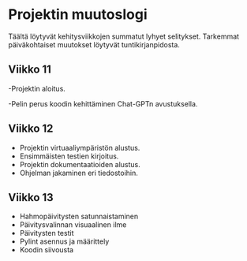 # Projektin muutoslogi

Täältä löytyvät kehitysviikkojen summatut lyhyet selitykset. Tarkemmat päiväkohtaiset muutokset löytyvät tuntikirjanpidosta.

## Viikko 11

-Projektin aloitus.

-Pelin perus koodin kehittäminen Chat-GPTn avustuksella.

## Viikko 12

- Projektin virtuaaliympäristön alustus.
- Ensimmäisten testien kirjoitus.
- Projektin dokumentaatioiden alustus.
- Ohjelman jakaminen eri tiedostoihin.

## Viikko 13

- Hahmopäivitysten satunnaistaminen
- Päivitysvalinnan visuaalinen ilme
- Päivitysten testit
- Pylint asennus ja määrittely
- Koodin siivousta